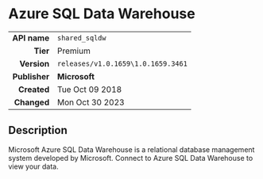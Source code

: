 # Azure SQL Data Warehouse
| | |
|-:|-|
|**API name**|`shared_sqldw`|
|**Tier**|Premium|
|**Version**|`releases/v1.0.1659\1.0.1659.3461`|
|**Publisher**|**Microsoft**|
|**Created**|Tue Oct 09 2018|
|**Changed**|Mon Oct 30 2023|

## Description
Microsoft Azure SQL Data Warehouse is a relational database management system developed by Microsoft. Connect to Azure SQL Data Warehouse to view your data.
